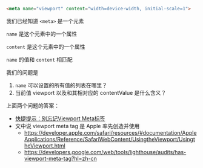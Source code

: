 
```html
<meta name="viewport" content="width=device-width, initial-scale=1">
```

我们已经知道 `<meta>` 是一个元素

`name` 是这个元素中的一个属性

`content` 是这个元素中的一个属性

`name` 的值和 `content` 相匹配

我们的问题是
1. `name` 可以设置的所有值的列表在哪里？
2. 当前值 viewport 以及和其相对应的 contentValue 是什么含义？
    
上面两个问题的答案：
- [快捷提示：别忘记Viewport Meta标签](https://webdesign.tutsplus.com/zh-hans/articles/quick-tip-dont-forget-the-viewport-meta-tag--webdesign-5972)
- 文中说 viewport meta tag 是 Apple 率先创造并使用
    - https://developer.apple.com/safari/resources/#documentation/AppleApplications/Reference/SafariWebContent/UsingtheViewport/UsingtheViewport.html
    - https://developers.google.com/web/tools/lighthouse/audits/has-viewport-meta-tag?hl=zh-cn
